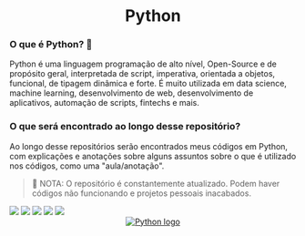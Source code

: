 <h1 align="center"> Python </h1>

<h3> O que é Python? 🧬 </h3> 
<p> Python é uma linguagem programação de alto nível, Open-Source e de propósito geral, interpretada de script, imperativa, orientada a objetos, funcional, de tipagem dinâmica e forte. É muito utilizada em data science, machine learning, desenvolvimento de web, desenvolvimento de aplicativos, automação de scripts, fintechs e mais. </p>

<h3> O que será encontrado ao longo desse repositório? </h3>
<p> Ao longo desse repositórios serão encontrados meus códigos em Python, com explicações e anotações sobre alguns assuntos sobre o que é utilizado nos códigos, como uma "aula/anotação". </p>

>🛑 NOTA: O repositório é constantemente atualizado. Podem haver códigos não funcionando e projetos pessoais inacabados.

<img src="https://img.shields.io/badge/Feito%20com-Python-blue?style=for-the-badge&logo=Python&logoColor=yellow"/>
<img src="https://img.shields.io/badge/Feito%20com-HTML5-e34c26?style=for-the-badge&logo=HTML5&logoColor=e34c26"/>
<img src="https://img.shields.io/badge/Feito%20com-CSS3-blue?style=for-the-badge&logo=CSS3&logoColor=blue"/>
<img src="https://img.shields.io/badge/Feito%20com-JavaScript-f0db4f?style=for-the-badge&logo=JavaScript&logoColor=f0db4f"/>
<img src="https://img.shields.io/badge/Feito%20com-Java-ffce00?style=for-the-badge&logo=Java&logoColor=ffce00"/>


<div align="center">  
<a href="https://www.python.org/">
<img alt="Python logo" src="https://upload.wikimedia.org/wikipedia/commons/thumb/f/f8/Python_logo_and_wordmark.svg/1280px-Python_logo_and_wordmark.svg.png"/></a>
</div>
